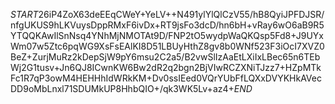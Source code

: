 $START$26iP4ZoX63deEEqCWeY+YeLV++N491ylYlQlCzV55/hB8QyiJPFDJSR/nfgUKUS9hLKVuysDppRMxF6ivDx+RT9jsFo3dcD/hn6bH+vRay6wO6aB9R5YTQQKAwIlSnNsq4YNhMjNMOTAt9D/FNP2tO5wydpWaQKQsp5Fd8+J9UYxWm07w5Ztc6pqWG9XsFsEAlKI8D51LBUyHthZ8gv8b0WNf523F3iOcI7XVZ0BeZ+ZurjMuRz2kDepSjW9pY6msu2C2a5/B2vwSlIzAaEtLXiIxLBec65n6TEbWj2G1tusv+Jn6QJ8ICwnKW6Bw2dR2q2bgn2BjVIwRCZXNiTJzz7+HZpMTkFc1R7qP3owM4HEHHhIdWRkKM+Dv0ssIEed0VQrYUbFfLQXxDVYKHkAVecDD9oMbLnxl71SDUMkUP8HhbQIO+/qk3WK5Lv+az4+$END$